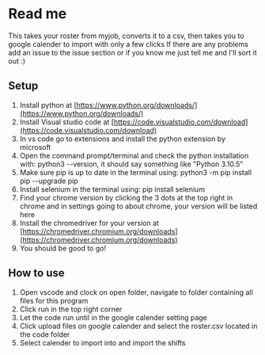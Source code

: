 # Read me
This takes your roster from myjob, converts it to a csv, then takes you to google calender to import with only a few clicks
If there are any problems add an issue to the issue section or if you know me just tell me and I'll sort it out :)

## Setup
1. Install python at [https://www.python.org/downloads/](https://www.python.org/downloads/)
2. Install Visual studio code at [https://code.visualstudio.com/download](https://code.visualstudio.com/download)
3. In vs code go to extensions and install the python extension by microsoft
4. Open the command prompt/terminal and check the python installation with: python3 --version, it should say something like "Python 3.10.5"
5. Make sure pip is up to date in the terminal using: python3 -m pip install pip --upgrade pip
6. Install selenium in the terminal using: pip install selenium
7. Find your chrome version by clicking the 3 dots at the top right in chrome and in settings going to about chrome, your version will be listed here
8. Install the chromedriver for your version at [https://chromedriver.chromium.org/downloads](https://chromedriver.chromium.org/downloads)
9. You should be good to go!

## How to use
1. Open vscode and clock on open folder, navigate to folder containing all files for this program
2. Click run in the top right corner
3. Let the code run until in the google calender setting page
4. Click upload files on google calender and select the roster.csv located in the code folder
5. Select calender to import into and import the shifts
